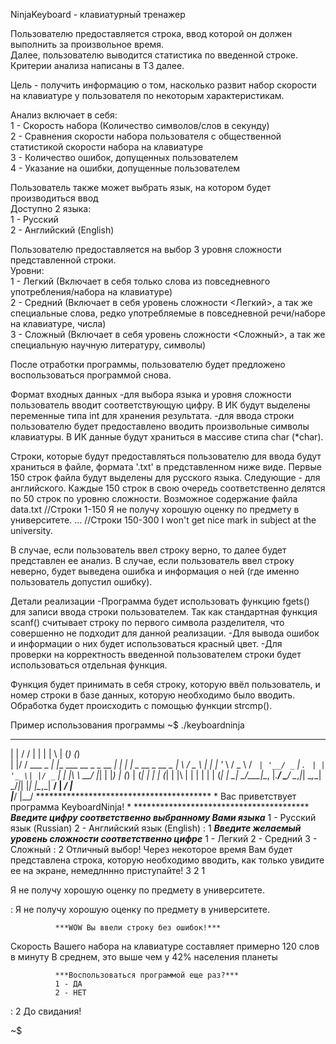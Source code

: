 NinjaKeyboard - клавиатурный тренажер

Пользователю предоставляется строка, ввод которой он должен выполнить за произвольное время.  
Далее, пользователю выводится статистика по введенной строке. Критерии анализа написаны в ТЗ далее.  

Цель - получить информацию о том, насколько развит набор скорости на клавиатуре у пользователя по некоторым характеристикам.  

Анализ включает в себя:  
1 - Скорость набора (Количество символов/слов в секунду)  
2 - Сравнения скорости набора пользователя с общественной статистикой скорости набора на клавиатуре  
3 - Количество ошибок, допущенных пользователем  
4 - Указание на ошибки, допущенные пользователем  

Пользователь также может выбрать язык, на котором будет производиться ввод  
Доступно 2 языка:  
  1 - Русский  
  2 - Английский (English)  

Пользователю предоставляется на выбор 3 уровня сложности представленной строки.  
Уровни:  
  1 - Легкий (Включает в себя только слова из повседневного употребления/набора на клавиатуре)  
  2 - Средний (Включает в себя уровень сложности <Легкий>, а так же специальные слова, редко употребляемые в повседневной речи/наборе на клавиатуре, числа)  
  3 - Сложный (Включает в себя уровень сложности <Сложный>, а так же специальную научную литературу, символы)  

После отработки программы, пользователю будет предложено воспользоваться программой снова.  

Формат входных данных
-для выбора языка и уровня сложности пользователь вводит соответствующую цифру. В ИК будут выделены переменные типа int для хранения результата.
-для ввода строки пользователю будет предоставлено вводить произвольные символы клавиатуры. В ИК данные будут храниться в массиве стипа char (*char).

Строки, которые будут предоставляться пользователю для ввода будут храниться в файле, формата '.txt' в представленном ниже виде. Первые 150 строк файла будут выделены для русского языка. Следующие - для английского. Каждые 150 строк в свою очередь соответственно делятся по 50 строк по уровню сложности.
  Возможное содержание файла data.txt
//Строки 1-150
Я не получу хорошую оценку по предмету в университете.
...
//Строки 150-300
I won't get nice mark in subject at the university.

В случае, если пользователь ввел строку верно, то далее будет представлен ее анализ.
В случае, если пользователь ввел строку неверно, будет выведена ошибка и информация о ней (где именно пользователь допустил ошибку).

Детали реализации
-Программа будет использовать функцию fgets() для записи ввода строки пользователем. Так как стандартная функция scanf() считывает строку по первого символа разделителя, что совершенно не подходит для данной реализации.
-Для вывода ошибок и информации о них будет использоваться красный цвет.
-Для проверки на корректность введенной пользователем строки будет использоваться отдельная функция.

Функция будет принимать в себя строку, которую ввёл пользователь, и номер строки в базе данных, которую необходимо было вводить. 
Обработка будет происходить с помощью функции strcmp().

Пример использования программы
~$ ./keyboardninja
 _   __           _                         _ _   _ _       _       
| | / /          | |                       | | \ | (_)     (_)      
| |/ /  ___ _   _| |__   ___   __ _ _ __ __| |  \| |_ _ __  _  __ _ 
|    \ / _ \ | | | '_ \ / _ \ / _` | '__/ _` | . ` | | '_ \| |/ _` |
| |\  \  __/ |_| | |_) | (_) | (_| | | | (_| | |\  | | | | | | (_| |
\_| \_/\___|\__, |_.__/ \___/ \__,_|_|  \__,_\_| \_/_|_| |_| |\__,_|
             __/ |                                        _/ |      
            |___/                                        |__/ 
            ****************************************
           *  Вас приветствует программа KeyboardNinja! *
            ****************************************
       ***Введите цифру соответственно выбранному Вами языка***
       1 - Русский язык (Russian)
       2 - Английский язык (English)
: 1
       ***Введите желаемый уровень сложности соответственно цифре***
       1 - Легкий
       2 - Средний
       3 - Сложный
: 2
       Отличный выбор! Через некоторое время Вам будет представлена строка,
       которую необходимо вводить, как только увидите ее на экране, немедлннно приступайте!
3
2
1

Я не получу хорошую оценку по предмету в университете.

: Я не получу хорошую оценку по предмету в университете.

              ***WOW Вы ввели строку без ошибок!***
Скорость Вашего набора на клавиатуре составляет примерно 120 слов в минуту
          В среднем, это выше чем у 42% населения планеты

              ***Воспользоваться программой еще раз?***
              1 - ДА
              2 - НЕТ
: 2
До свидания!

~$
